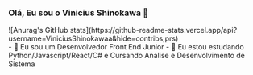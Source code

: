 ### Olá, Eu sou o Vinicius Shinokawa 👋

  <div>
  <a href="https://github.com/ViniciusShinokawa"></a>
  ![Anurag's GitHub stats](https://github-readme-stats.vercel.app/api?username=ViniciusShinokawaa&hide=contribs,prs)
  </div>
- 🔭 Eu sou um Desenvolvedor Front End Junior 
- 🌱 Eu estou estudando Python/Javascript/React/C# e Cursando Analise e Desenvolvimento de Sistema  


